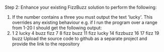Step 2:
Enhance your existing FizzBuzz solution to perform the following:
1. If the number contains a three you must output the text 'lucky'. This overrides any
existing behaviour
e.g. if I run the program over a range from 1-20 I should get the following output:
1. 1 2 lucky 4 buzz fizz 7 8 fizz buzz 11 fizz lucky 14 fizzbuzz 16 17 fizz 19 buzz
Upload the source code to github as a separate project and provide the link to the repository